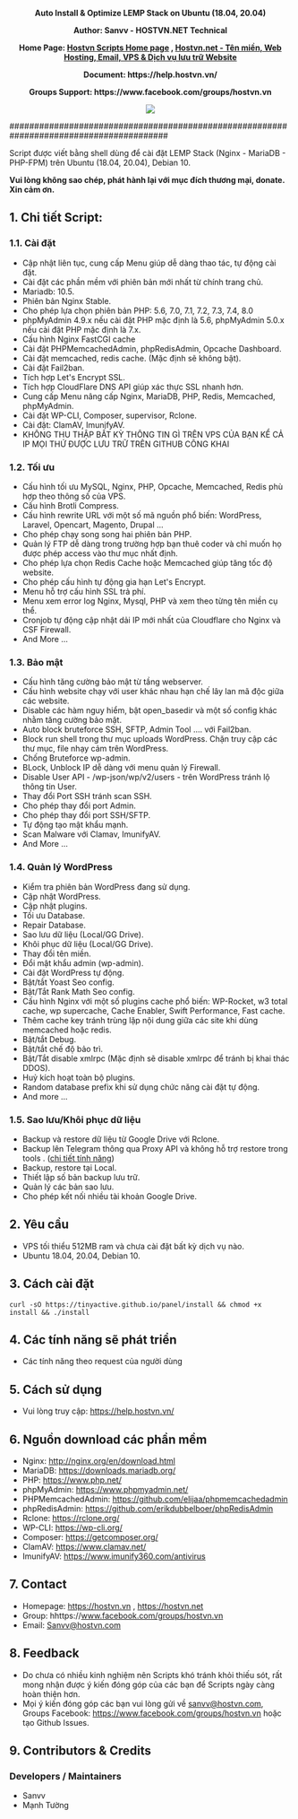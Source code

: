 <p align="center"><strong>Auto Install & Optimize LEMP Stack on Ubuntu (18.04, 20.04)</strong></p>
<p align="center"><strong>Author: Sanvv - HOSTVN.NET Technical</strong></p>
<p align="center"><strong>Home Page: <a href="https://hostvn.vn/">Hostvn Scripts Home page</a> , <a href="https://hostvn.net">Hostvn.net - Tên miền, Web Hosting, Email, VPS &amp; Dịch vụ lưu trữ Website</a></strong></p>
<p align="center"><strong>Document: https://help.hostvn.vn/</strong></p>
<p align="center"><strong>Groups Support: https://www.facebook.com/groups/hostvn.vn</strong></p>

<p align="center"> <img src="https://blog.hostvn.net/wp-content/uploads/2020/07/logo-big-2.png" /> </p>

########################################################################################

Script được viết bằng shell dùng để cài đặt LEMP Stack (Nginx - MariaDB - PHP-FPM) trên Ubuntu (18.04, 20.04), Debian 10.

<b>Vui lòng không sao chép, phát hành lại với mục đích thương mại, donate. Xin cảm ơn.</b>

## 1. Chi tiết Script:

### 1.1. Cài đặt

- Cập nhật liên tục, cung cấp Menu giúp dễ dàng thao tác, tự động cài đặt.
- Cài đặt các phần mềm với phiên bản mới nhất từ chính trang chủ.
- Mariadb: 10.5.
- Phiên bản Nginx Stable.
- Cho phép lựa chọn phiên bản PHP: 5.6, 7.0, 7.1, 7.2, 7.3, 7.4, 8.0
- phpMyAdmin 4.9.x nếu cài đặt PHP mặc định là 5.6, phpMyAdmin 5.0.x nếu cài đặt PHP mặc định là 7.x.
- Cấu hình Nginx FastCGI cache
- Cài đặt PHPMemcachedAdmin, phpRedisAdmin, Opcache Dashboard.
- Cài đặt memcached, redis cache. (Mặc định sẽ không bật).
- Cài đặt Fail2ban.
- Tích hợp Let's Encrypt SSL.
- Tích hợp CloudFlare DNS API giúp xác thực SSL nhanh hơn.
- Cung cấp Menu nâng cấp Nginx, MariaDB, PHP, Redis, Memcached, phpMyAdmin.
- Cài đặt WP-CLI, Composer, supervisor, Rclone.
- Cài đặt: ClamAV, ImunifyAV.
- KHÔNG THU THẬP BẤT KỲ THÔNG TIN GÌ TRÊN VPS CỦA BẠN KỂ CẢ IP MỌI THỨ ĐƯỢC LƯU TRỮ TRÊN GITHUB CÔNG KHAI

### 1.2. Tối ưu

- Cấu hình tối ưu MySQL, Nginx, PHP, Opcache, Memcached, Redis phù hợp theo thông số của VPS.
- Cấu hình Brotli Compress.
- Cấu hình rewrite URL với một số mã nguồn phổ biến: WordPress, Laravel, Opencart, Magento, Drupal ...
- Cho phép chạy song song hai phiên bản PHP.
- Quản lý FTP dễ dàng trong trường hợp bạn thuê coder và chỉ muốn họ được phép access vào thư mục nhất định.
- Cho phép lựa chọn Redis Cache hoặc Memcached giúp tăng tốc độ website.
- Cho phép cấu hình tự động gia hạn Let's Encrypt.
- Menu hỗ trợ cấu hình SSL trả phí.
- Menu xem error log Nginx, Mysql, PHP và xem theo từng tên miền cụ thể.
- Cronjob tự động cập nhật dải IP mới nhất của Cloudflare cho Nginx và CSF Firewall.
- And More ...

### 1.3. Bảo mật

- Cấu hình tăng cường bảo mật từ tầng webserver.
- Cấu hình website chạy với user khác nhau hạn chế lây lan mã độc giữa các website.
- Disable các hàm nguy hiểm, bật open_basedir và một số config khác nhằm tăng cường bảo mật.
- Auto block bruteforce SSH, SFTP, Admin Tool .... với Fail2ban.
- Block run shell trong thư mục uploads WordPress. Chặn truy cập các thư mục, file nhạy cảm trên WordPress.
- Chống Bruteforce wp-admin.
- BLock, Unblock IP dễ dàng với menu quản lý Firewall.
- Disable User API - /wp-json/wp/v2/users - trên WordPress tránh lộ thông tin User.
- Thay đổi Port SSH tránh scan SSH.
- Cho phép thay đổi port Admin.
- Cho phép thay đổi port SSH/SFTP.
- Tự động tạo mật khẩu mạnh.
- Scan Malware với Clamav, ImunifyAV.
- And More ...

### 1.4. Quản lý WordPress

- Kiểm tra phiên bản WordPress đang sử dụng.
- Cập nhật WordPress.
- Cập nhật plugins.
- Tối ưu Database.
- Repair Database.
- Sao lưu dữ liệu (Local/GG Drive).
- Khôi phục dữ liệu (Local/GG Drive).
- Thay đổi tên miền.
- Đổi mật khẩu admin (wp-admin).
- Cài đặt WordPress tự động.
- Bật/tắt Yoast Seo config.
- Bật/Tắt Rank Math Seo config.
- Cấu hình Nginx với một số plugins cache phổ biến: WP-Rocket, w3 total cache, wp supercache, Cache Enabler, Swift Performance, Fast cache.
- Thêm cache key tránh trùng lặp nội dung giữa các site khi dùng memcached hoặc redis.
- Bật/tắt Debug.
- Bật/tắt chế độ bảo trì.
- Bật/Tắt disable xmlrpc (Mặc định sẽ disable xmlrpc để tránh bị khai thác DDOS).
- Huỷ kích hoạt toàn bộ plugins.
- Random database prefix khi sử dụng chức năng cài đặt tự động.
- And more ...

### 1.5. Sao lưu/Khôi phục dữ liệu
- Backup và restore dữ liệu từ Google Drive với Rclone.
- Backup lên Telegram thông qua Proxy API và không hỗ trợ restore trong tools . ([chi tiết tính năng](https://tiny-panel.gitbook.io/tiny-panel-docs/telegram?fallback=true))
- Backup, restore tại Local.
- Thiết lập số bản backup lưu trữ.
- Quản lý các bản sao lưu.
- Cho phép kết nối nhiều tài khoản Google Drive.

## 2. Yêu cầu

- VPS tối thiểu 512MB ram và chưa cài đặt bất kỳ dịch vụ nào.
- Ubuntu 18.04, 20.04, Debian 10.

## 3. Cách cài đặt

```curl -sO https://tinyactive.github.io/panel/install && chmod +x install && ./install```

## 4. Các tính năng sẽ phát triển

- Các tính năng theo request của người dùng

## 5. Cách sử dụng

- Vui lòng truy cập: https://help.hostvn.vn/

## 6. Nguồn download các phần mềm

- Nginx: http://nginx.org/en/download.html
- MariaDB: https://downloads.mariadb.org/
- PHP: https://www.php.net/
- phpMyAdmin: https://www.phpmyadmin.net/
- PHPMemcachedAdmin: https://github.com/elijaa/phpmemcachedadmin
- phpRedisAdmin: https://github.com/erikdubbelboer/phpRedisAdmin
- Rclone: https://rclone.org/
- WP-CLI: https://wp-cli.org/
- Composer: https://getcomposer.org/
- ClamAV: https://www.clamav.net/
- ImunifyAV: https://www.imunify360.com/antivirus

## 7. Contact

- Homepage: https://hostvn.vn , https://hostvn.net
- Group: hhttps://www.facebook.com/groups/hostvn.vn
- Email: Sanvv@hostvn.com

## 8. Feedback

- Do chưa có nhiều kinh nghiệm nên Scripts khó tránh khỏi thiếu sót, rất mong nhận được ý kiến đóng góp của các bạn để Scripts ngày càng hoàn thiện hơn.
- Mọi ý kiến đóng góp các bạn vui lòng gửi về sanvv@hostvn.com, Groups Facebook: https://www.facebook.com/groups/hostvn.vn hoặc tạo Github Issues.

## 9. Contributors & Credits
### Developers / Maintainers
- Sanvv
- Mạnh Tường
